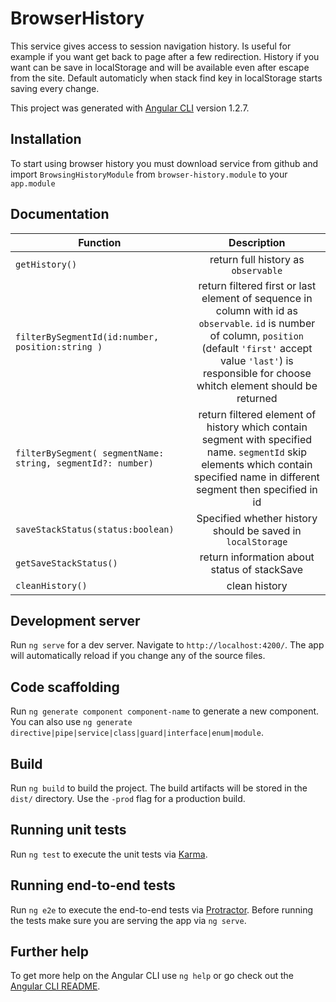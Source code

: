 # BrowserHistory

This service gives access to session navigation history. Is useful for example if you want get back to page after a few redirection. History if you want can be save in localStorage and will be available even after escape from the site. Default automaticly when stack find key in localStorage starts saving every change.

This project was generated with [Angular CLI](https://github.com/angular/angular-cli) version 1.2.7.

## Installation

To start using browser history you must download service from github and import `BrowsingHistoryModule` from `browser-history.module` to your `app.module` 

## Documentation

 | Function | Description |
 | ------------- |:-------------:| 
 | `getHistory()` | return full history as `observable`|
 | `filterBySegmentId(id:number, position:string )` | return filtered first or last element of sequence in column with id as `observable`. `id` is number of column, `position` (default `'first'` accept value `'last'`) is responsible for choose whitch element should be returned |
 | `filterBySegment( segmentName: string, segmentId?: number)` | return filtered element of history which contain segment with specified name. `segmentId` skip elements which contain specified name in different segment then specified in id |
 | `saveStackStatus(status:boolean)` | Specified whether history should be saved in `localStorage` |
 | `getSaveStackStatus()` | return information about status of stackSave | 
 | `cleanHistory()` | clean history | 

## Development server

Run `ng serve` for a dev server. Navigate to `http://localhost:4200/`. The app will automatically reload if you change any of the source files.

## Code scaffolding

Run `ng generate component component-name` to generate a new component. You can also use `ng generate directive|pipe|service|class|guard|interface|enum|module`.

## Build

Run `ng build` to build the project. The build artifacts will be stored in the `dist/` directory. Use the `-prod` flag for a production build.

## Running unit tests

Run `ng test` to execute the unit tests via [Karma](https://karma-runner.github.io).

## Running end-to-end tests

Run `ng e2e` to execute the end-to-end tests via [Protractor](http://www.protractortest.org/).
Before running the tests make sure you are serving the app via `ng serve`.

## Further help

To get more help on the Angular CLI use `ng help` or go check out the [Angular CLI README](https://github.com/angular/angular-cli/blob/master/README.md).
